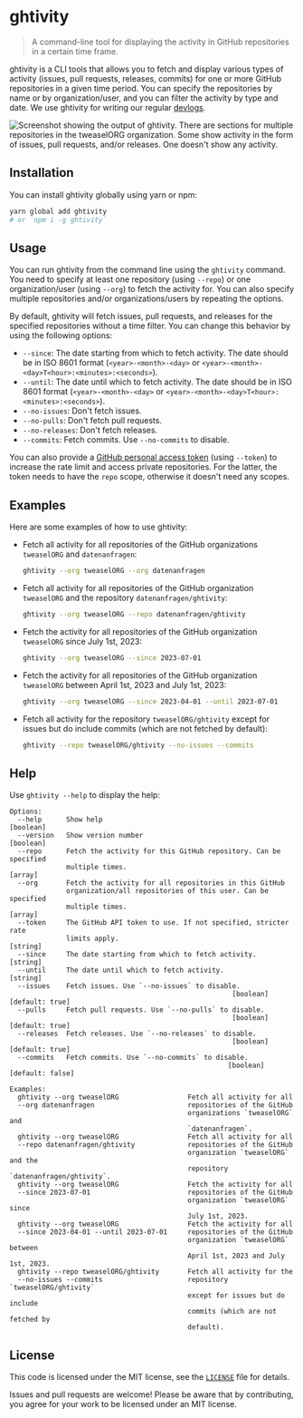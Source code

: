 # ghtivity

> A command-line tool for displaying the activity in GitHub repositories in a certain time frame.

ghtivity is a CLI tools that allows you to fetch and display various types of activity (issues, pull requests, releases, commits) for one or more GitHub repositories in a given time period. You can specify the repositories by name or by organization/user, and you can filter the activity by type and date. We use ghtivity for writing our regular [devlogs](https://www.datarequests.org/devlog/).

![Screenshot showing the output of ghtivity. There are sections for multiple repositories in the tweaselORG organization. Some show activity in the form of issues, pull requests, and/or releases. One doesn't show any activity.](https://static.dacdn.de/img/screenshot-ghtivity.png)

## Installation

You can install ghtivity globally using yarn or npm:

```sh
yarn global add ghtivity
# or `npm i -g ghtivity`
```

## Usage

You can run ghtivity from the command line using the `ghtivity` command. You need to specify at least one repository (using `--repo`) or one organization/user (using `--org`) to fetch the activity for. You can also specify multiple repositories and/or organizations/users by repeating the options.

By default, ghtivity will fetch issues, pull requests, and releases for the specified repositories without a time filter. You can change this behavior by using the following options:

- `--since`: The date starting from which to fetch activity. The date should be in ISO 8601 format (`<year>-<month>-<day>` or `<year>-<month>-<day>T<hour>:<minutes>:<seconds>`).
- `--until`: The date until which to fetch activity. The date should be in ISO 8601 format (`<year>-<month>-<day>` or `<year>-<month>-<day>T<hour>:<minutes>:<seconds>`).
- `--no-issues`: Don't fetch issues.
- `--no-pulls`: Don't fetch pull requests.
- `--no-releases`: Don't fetch releases.
- `--commits`: Fetch commits. Use `--no-commits` to disable.

You can also provide a [GitHub personal access token](https://github.com/settings/tokens) (using `--token`) to increase the rate limit and access private repositories. For the latter, the token needs to have the `repo` scope, otherwise it doesn't need any scopes.

## Examples

Here are some examples of how to use ghtivity:

* Fetch all activity for all repositories of the GitHub organizations `tweaselORG` and `datenanfragen`:

  ```sh
  ghtivity --org tweaselORG --org datenanfragen
  ```

* Fetch all activity for all repositories of the GitHub organization `tweaselORG` and the repository `datenanfragen/ghtivity`:

  ```sh
  ghtivity --org tweaselORG --repo datenanfragen/ghtivity
  ```

* Fetch the activity for all repositories of the GitHub organization `tweaselORG` since July 1st, 2023:

  ```sh
  ghtivity --org tweaselORG --since 2023-07-01
  ```

* Fetch the activity for all repositories of the GitHub organization `tweaselORG` between April 1st, 2023 and July 1st, 2023:

  ```sh
  ghtivity --org tweaselORG --since 2023-04-01 --until 2023-07-01
  ```

* Fetch all activity for the repository `tweaselORG/ghtivity` except for issues but do include commits (which are not fetched by default):

  ```sh
  ghtivity --repo tweaselORG/ghtivity --no-issues --commits
  ```

## Help

Use `ghtivity --help` to display the help:

```
Options:
  --help      Show help                                                [boolean]
  --version   Show version number                                      [boolean]
  --repo      Fetch the activity for this GitHub repository. Can be specified
              multiple times.                                            [array]
  --org       Fetch the activity for all repositories in this GitHub
              organization/all repositories of this user. Can be specified
              multiple times.                                            [array]
  --token     The GitHub API token to use. If not specified, stricter rate
              limits apply.                                             [string]
  --since     The date starting from which to fetch activity.           [string]
  --until     The date until which to fetch activity.                   [string]
  --issues    Fetch issues. Use `--no-issues` to disable.
                                                       [boolean] [default: true]
  --pulls     Fetch pull requests. Use `--no-pulls` to disable.
                                                       [boolean] [default: true]
  --releases  Fetch releases. Use `--no-releases` to disable.
                                                       [boolean] [default: true]
  --commits   Fetch commits. Use `--no-commits` to disable.
                                                      [boolean] [default: false]

Examples:
  ghtivity --org tweaselORG                 Fetch all activity for all 
  --org datenanfragen                       repositories of the GitHub
                                            organizations `tweaselORG` and
                                            `datenanfragen`.
  ghtivity --org tweaselORG                 Fetch all activity for all 
  --repo datenanfragen/ghtivity             repositories of the GitHub
                                            organization `tweaselORG` and the
                                            repository `datenanfragen/ghtivity`.
  ghtivity --org tweaselORG                 Fetch the activity for all
  --since 2023-07-01                        repositories of the GitHub
                                            organization `tweaselORG` since
                                            July 1st, 2023.
  ghtivity --org tweaselORG                 Fetch the activity for all
  --since 2023-04-01 --until 2023-07-01     repositories of the GitHub
                                            organization `tweaselORG` between
                                            April 1st, 2023 and July 1st, 2023.
  ghtivity --repo tweaselORG/ghtivity       Fetch all activity for the
  --no-issues --commits                     repository `tweaselORG/ghtivity`
                                            except for issues but do include
                                            commits (which are not fetched by
                                            default).

```

## License

This code is licensed under the MIT license, see the [`LICENSE`](LICENSE) file for details.

Issues and pull requests are welcome! Please be aware that by contributing, you agree for your work to be licensed under an MIT license.
